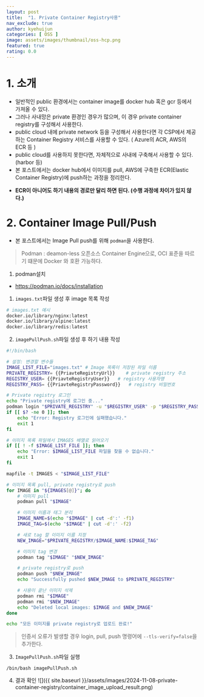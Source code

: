 ```yaml
---
layout: post
title:  "1. Private Container Registry사용"
nav_exclude: true
author: kyehuijun
categories: [ OSS ]
image: assets/images/thumbnail/oss-hcp.png
featured: true
rating: 0.0
---
```


# 1. 소개
- 일반적인 public 환경에서는 container image를 docker hub 혹은 gcr 등에서 가져올 수 있다.
- 그러나 사내망은 private 환경인 경우가 많으며, 이 경우 private container registry를 구성해서 사용한다.
- public cloud 내에 private network 등을 구성해서 사용한다면 각 CSP에서 제공하는 Container Registry 서비스를 사용할 수 있다. ( Azure의 ACR, AWS의 ECR 등 )
- public cloud를 사용하지 못한다면, 자체적으로 사내에 구축해서 사용할 수 있다. (harbor 등)
- 본 포스트에서는 docker hub에서 이미지를 pull, AWS에 구축한 ECR(Elastic Container Registry)에 push하는 과정을 정리한다.

* **ECR이 아니어도 하기 내용의 경로만 달리 하면 된다. (수행 과정에 차이가 있지 않다.)**


# 2. Container Image Pull/Push
- 본 포스트에서는 Image Pull push를 위해 `podman`을 사용한다.
> Podman : deamon-less 오픈소스 Container Engine으로, OCI 표준을 따르기 떄문에 Docker 와 호환 가능하다.

1. podman설치 
- https://podman.io/docs/installation

1. `images.txt`파일 생성 후 image 목록 작성

```bash
# images.txt 예시
docker.io/library/nginx:latest
docker.io/library/alpine:latest
docker.io/library/redis:latest
```

2. `imagePullPush.sh`파일 생성 후 하기 내용 작성

```bash
#!/bin/bash

# 설정: 변경할 변수들
IMAGE_LIST_FILE="images.txt" # Image 목록이 저장된 파일 이름
PRIVATE_REGISTRY= {{PriavteRegistryUrl}}    # private registry 주소
REGISTRY_USER= {{PriavteRegistryUser}}   # registry 사용자명
REGISTRY_PASS= {{PriavteRegistryPassword}}   # registry 비밀번호 

# Private registry 로그인
echo "Private registry에 로그인 중..."
podman login "$PRIVATE_REGISTRY" -u "$REGISTRY_USER" -p "$REGISTRY_PASS"
if [[ $? -ne 0 ]]; then
    echo "Error: Registry 로그인에 실패했습니다."
    exit 1
fi

# 이미지 목록 파일에서 IMAGES 배열로 읽어오기
if [[ ! -f $IMAGE_LIST_FILE ]]; then
    echo "Error: $IMAGE_LIST_FILE 파일을 찾을 수 없습니다."
    exit 1
fi

mapfile -t IMAGES < "$IMAGE_LIST_FILE"

# 이미지 목록 pull, private registry로 push
for IMAGE in "${IMAGES[@]}"; do
    # 이미지 pull
    podman pull "$IMAGE"

    # 이미지 이름과 태그 분리
    IMAGE_NAME=$(echo "$IMAGE" | cut -d':' -f1)
    IMAGE_TAG=$(echo "$IMAGE" | cut -d':' -f2)

    # 새로 tag 할 이미지 이름 지정
    NEW_IMAGE="$PRIVATE_REGISTRY/$IMAGE_NAME:$IMAGE_TAG"

    # 이미지 tag 변경
    podman tag "$IMAGE" "$NEW_IMAGE"

    # private registry로 push
    podman push "$NEW_IMAGE"
    echo "Successfully pushed $NEW_IMAGE to $PRIVATE_REGISTRY"

    # 사용이 끝난 이미지 삭제
    podman rmi "$IMAGE"
    podman rmi "$NEW_IMAGE"
    echo "Deleted local images: $IMAGE and $NEW_IMAGE"
done

echo "모든 이미지를 private registry로 업로드 완료!"
```
> 인증서 오류가 발생할 경우 login, pull, push 명령어에 `--tls-verify=false`을 추가한다.

3. `ImagePullPush.sh`파일 실행

```
/bin/bash imagePullPush.sh
```

4. 결과 확인
![]({{ site.baseurl }}/assets/images/2024-11-08-private-container-registry/container_image_upload_result.png)